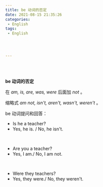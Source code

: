 ```yaml
---
title: be 动词的否定
date: 2021-08-15 21:35:26
categories:
 - English
tags:
 - English




---
```


<br>
<br>



**be 动词的否定**

在 *am, is, are, was, were* 后面加 *not* 。

缩略式 *am not, isn't, aren't, wasn't, weren't* 。

be 动词提问和回答：

- Is he a teacher?
- Yes, he is. / No, he isn't.  
<br />

- Are you a teacher?
- Yes, I am./ No, I am not.
<br />

- Were they teachers?
- Yes, they were./ No, they weren't.

